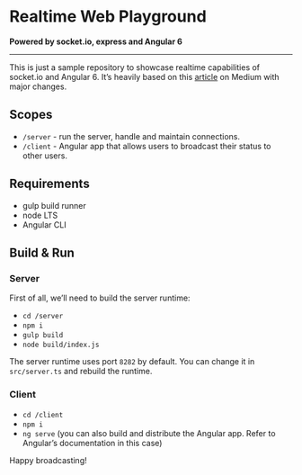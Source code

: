 # Realtime Web Playground

**Powered by socket.io, express and Angular 6**

---

This is just a sample repository to showcase realtime capabilities of socket.io and Angular 6. It’s heavily based on this [article](https://medium.com/dailyjs/real-time-apps-with-typescript-integrating-web-sockets-node-angular-e2b57cbd1ec1) on Medium with major changes.

## Scopes

- `/server` - run the server, handle and maintain connections.
- `/client` - Angular app that allows users to broadcast their status to other users.

## Requirements

- gulp build runner
- node LTS
- Angular CLI

## Build & Run

### Server

First of all, we’ll need to build the server runtime:

- `cd /server`
- `npm i`
- `gulp build`
- `node build/index.js`

The server runtime uses port `8282` by default. You can change it in `src/server.ts` and rebuild the runtime.

### Client

- `cd /client`
- `npm i`
- `ng serve` (you can also build and distribute the Angular app. Refer to Angular’s documentation in this case)

Happy broadcasting!
